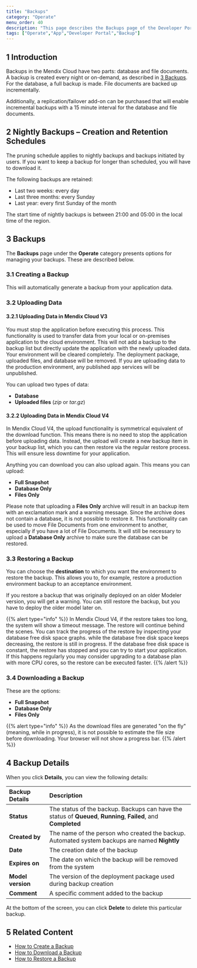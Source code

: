 ```yaml
---
title: "Backups"
category: "Operate"
menu_order: 40
description: "This page describes the Backups page of the Developer Portal."
tags: ["Operate","App","Developer Portal","Backup"]
---
```


## 1 Introduction

Backups in the Mendix Cloud have two parts: database and file documents. A backup is created every night or on-demand, as described in [3 Backups](#Backups). For the database, a full backup is made. File documents are backed up incrementally. 

Additionally, a replication/failover add-on can be purchased that will enable incremental backups with a 15 minute interval for the database and file documents.

## 2 Nightly Backups – Creation and Retention Schedules

The pruning schedule applies to nightly backups and backups initiated by users. If you want to keep a backup for longer than scheduled, you will have to download it.

The following backups are retained:

* Last two weeks: every day
* Last three months: every Sunday
* Last year: every first Sunday of the month

The start time of nightly backups is between 21:00 and 05:00 in the local time of the region.

## 3 Backups<a name="Backups"></a>

The **Backups** page under the **Operate** category presents options for managing your backups. These are described below.

### 3.1 Creating a Backup

This will automatically generate a backup from your application data.

### 3.2 Uploading Data
#### 3.2.1 Uploading Data in Mendix Cloud V3
You must stop the application before executing this process. This functionality is used to transfer data from your local or on-premises application to the cloud environment. This will not add a backup to the backup list but directly update the application with the newly uploaded data. Your environment will be cleared completely. The deployment package, uploaded files, and database will be removed. If you are uploading data to the production environment, any published app services will be unpublished.

You can upload two types of data:

* **Database**
* **Uploaded files** (*zip* or *tar.gz*)

#### 3.2.2 Uploading Data in Mendix Cloud V4
In Mendix Cloud V4, the upload functionality is symmetrical equivalent of the download function. This means there is no need to stop the application before uploading data. Instead, the upload will create a new backup item in your backup list, which you can then restore via the regular restore process. This will ensure less downtime for your application. 

Anything you can download you can also upload again. This means you can upload:
* **Full Snapshot**
* **Database Only**
* **Files Only**

Please note that uploading a **Files Only** archive will result in an backup item with an exclamation mark and a warning message. Since the archive does not contain a database, it is not possible to restore it. This functionality can be used to move File Documents from one environment to another, especially if you have a lot of File Documents. It will still be necessary to upload a **Database Only** archive to make sure the database can be restored. 

### 3.3 Restoring a Backup

You can choose the **destination** to which you want the environment to restore the backup. This allows you to, for example, restore a production environment backup to an acceptance environment.

If you restore a backup that was originally deployed on an older Modeler version, you will get a warning. You can still restore the backup, but you have to deploy the older model later on. 

{{% alert type="info" %}}
In Mendix Cloud V4, if the restore takes too long, the system will show a timeout message. The restore will continue behind the scenes. You can track the progress of the restore by inspecting your database free disk space graphs. while the database free disk space keeps decreasing, the restore is still in progress. If the database free disk space is constant, the restore has stopped and you can try to start your application. If this happens regularly you may consider upgrading to a database plan with more CPU cores, so the restore can be executed faster.
{{% /alert %}}

### 3.4 Downloading a Backup

These are the options:

* **Full Snapshot**
* **Database Only**
* **Files Only**

{{% alert type="info" %}}
As the download files are generated "on the fly" (meaning, while in progress), it is not possible to estimate the file size before downloading. Your browser will not show a progress bar.
{{% /alert %}}

## 4 Backup Details

When you click **Details**, you can view the following details:

Backup Details | Description |
:---|:---|
**Status** | The status of the backup. Backups can have the status of **Queued**, **Running**, **Failed**, and **Completed**
**Created by** | The name of the person who created the backup. Automated system backups are named **Nightly**
**Date** | The creation date of the backup
**Expires on** | The date on which the backup will be removed from the system
**Model version** | The version of the deployment package used during backup creation
**Comment** | A specific comment added to the backup

At the bottom of the screen, you can click **Delete** to delete this particular backup.

## 5 Related Content

* [How to Create a Backup](/developerportal/howto/how-to-create-backup)
* [How to Download a Backup](/developerportal/howto/how-to-download-a-backup)
* [How to Restore a Backup](/developerportal/howto/how-to-restore-a-backup)
